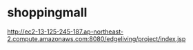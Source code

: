 # shoppingmall

http://ec2-13-125-245-187.ap-northeast-2.compute.amazonaws.com:8080/edgeliving/project/index.jsp


